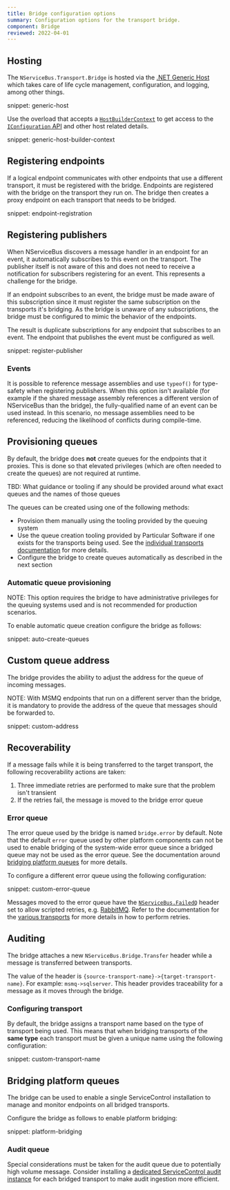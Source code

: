 ```yaml
---
title: Bridge configuration options
summary: Configuration options for the transport bridge.
component: Bridge
reviewed: 2022-04-01
---
```


## Hosting

The `NServiceBus.Transport.Bridge` is hosted via the [.NET Generic Host](https://docs.microsoft.com/en-us/dotnet/core/extensions/generic-host) which takes care of life cycle management, configuration, and logging, among other things.

snippet: generic-host

Use the overload that accepts a [`HostBuilderContext`](https://docs.microsoft.com/en-us/dotnet/api/microsoft.extensions.hosting.hostbuildercontext) to get access to the [`IConfiguration` API](https://docs.microsoft.com/en-us/dotnet/core/extensions/configuration) and other host related details.

snippet: generic-host-builder-context

## Registering endpoints

If a logical endpoint communicates with other endpoints that use a different transport, it must be registered with the bridge. Endpoints are registered with the bridge on the transport they run on. The bridge then creates a proxy endpoint on each transport that needs to be bridged.

snippet: endpoint-registration

## Registering publishers

When NServiceBus discovers a message handler in an endpoint for an event, it automatically subscribes to this event on the transport. The publisher itself is not aware of this and does not need to receive a notification for subscribers registering for an event. This represents a challenge for the bridge.

If an endpoint subscribes to an event, the bridge must be made aware of this subscription since it must register the same subscription on the transports it's bridging. As the bridge is unaware of any subscriptions, the bridge must be configured to mimic the behavior of the endpoints.

The result is duplicate subscriptions for any endpoint that subscribes to an event. The endpoint that publishes the event must be configured as well.

snippet: register-publisher

### Events

It is possible to reference message assemblies and use `typeof()` for type-safety when registering publishers. When this option isn't available (for example if the shared message assembly references a different version of NServiceBus than the bridge), the fully-qualified name of an event can be used instead. In this scenario, no message assemblies need to be referenced, reducing the likelihood of conflicts during compile-time.

## Provisioning queues

By default, the bridge does **not** create queues for the endpoints that it proxies. This is done so that elevated privileges (which are often needed to create the queues) are not required at runtime.

TBD: What guidance or tooling if any should be provided around what exact queues and the names of those queues

The queues can be created using one of the following methods:

- Provision them manually using the tooling provided by the queuing system
- Use the queue creation tooling provided by Particular Software if one exists for the transports being used. See the [individual transports documentation](/transports/) for more details.
- Configure the bridge to create queues automatically as described in the next section

### Automatic queue provisioning

NOTE: This option requires the bridge to have administrative privileges for the queuing systems used and is not recommended for production scenarios.

To enable automatic queue creation configure the bridge as follows:

snippet: auto-create-queues

## Custom queue address

The bridge provides the ability to adjust the address for the queue of incoming messages. 

NOTE: With MSMQ endpoints that run on a different server than the bridge, it is mandatory to provide the address of the queue that messages should be forwarded to.

snippet: custom-address

## Recoverability

If a message fails while it is being transferred to the target transport, the following recoverability actions are taken:

1. Three immediate retries are performed to make sure that the problem isn't transient
1. If the retries fail, the message is moved to the bridge error queue

### Error queue

The error queue used by the bridge is named `bridge.error` by default. Note that the default `error` queue used by other platform components can not be used to enable bridging of the system-wide error queue since a bridged queue may not be used as the error queue. See the documentation around [bridging platform queues](#bridging-platform-queues) for more details.

To configure a different error queue using the following configuration:

snippet: custom-error-queue

Messages moved to the error queue have the [`NServiceBus.FailedQ`](/nservicebus/messaging/headers.md#error-forwarding-headers-nservicebus-failedq) header set to allow scripted retries, e.g. [RabbitMQ](/transports/rabbitmq/operations-scripting.md#return-message-to-source-queue). Refer to the documentation for the [various transports](/transports) for more details in how to perform retries.

## Auditing

The bridge attaches a new `NServiceBus.Bridge.Transfer` header while a message is transferred between transports.

The value of the header is `{source-transport-name}->{target-transport-name}`. For example: `msmq->sqlserver`. This header provides traceability for a message as it moves through the bridge.

### Configuring transport

By default, the bridge assigns a transport name based on the type of transport being used. This means that when bridging transports of the **same type** each transport must be given a unique name using the following configuration:

snippet: custom-transport-name

## Bridging platform queues

The bridge can be used to enable a single ServiceControl installation to manage and monitor endpoints on all bridged transports.

Configure the bridge as follows to enable platform bridging:

snippet: platform-bridging

### Audit queue

Special considerations must be taken for the audit queue due to potentially high volume message. Consider installing a [dedicated ServiceControl audit instance](/servicecontrol/audit-instances/) for each bridged transport to make audit ingestion more efficient.